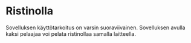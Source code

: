# Ristinolla
Sovelluksen käyttötarkoitus on varsin suoraviivainen. Sovelluksen avulla kaksi pelaajaa voi pelata ristinollaa samalla laitteella.
